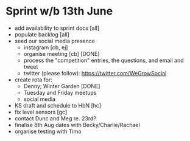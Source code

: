 Sprint w/b 13th June
===

- add availability to sprint docs [all]
- populate backlog [all]
- seed our social media presence
  - instagram [cb, ej]
  - organise meeting [cb] [DONE]
  - process the "competition" entries, the questions, and email and tweet
  - twitter (please follow): https://twitter.com/WeGrowSocial
- create rota for:
  - Denny; Winter Garden [DONE]
  - Tuesday and Friday meetups
  - social media
- KS draft and schedule to HbN [hc]
- fix level sensors [gc]
- contact Dunc and Meg re. 23rd?
- finalise 8th Aug dates with Becky/Charlie/Rachael
- organise testing with Timo
